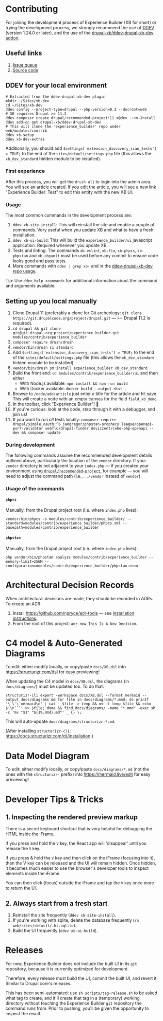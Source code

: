 # Contributing

For joining the development process of Experience Builder (XB for short) or trying the development process, we strongly recommend the use of [DDEV](https://ddev.com/get-started/) (version 1.24.0 or later), and the use of the [drupal-xb/ddev-drupal-xb-dev addon](https://github.com/drupal-xb/ddev-drupal-xb-dev).

## Useful links
1. [Issue queue](https://www.drupal.org/project/issues/experience_builder?categories=All)
2. [Source code](https://git.drupalcode.org/project/experience_builder)

## DDEV for your local environment

```shell
# Extracted from the ddev-drupal-xb-dev plugin
mkdir ~/Sites/xb-dev
cd ~/Sites/xb-dev
ddev config --project-type=drupal --php-version=8.3 --docroot=web
# XB requires Drupal >= 11.2
ddev composer create drupal/recommended-project:11.x@dev --no-install
ddev add-on get drupal-xb/ddev-drupal-xb-dev
# This will clone the 'experience_builder' repo under web/modules/contrib
ddev xb-setup
ddev xb-dev-extras
```
Additionally, you should add  `$settings['extension_discovery_scan_tests'] = TRUE;` to the end of the `sites/default/settings.php` file (this allows the `xb_dev_standard` hidden module to be installed).

### First experience
After this process, you will get the `drush uli` to login into the admin area. You will see an article created. If you edit the article, you will see a new link "Experience Builder: Test" to edit this entity with the new XB UI.

### Usage
The most common commands in the development process are:
1. `ddev xb-site-install`: This will reinstall the site and enable a couple of commands. Very useful when you update XB and what to have a fresh installation.
2. `ddev xb-ui-build`: This will build the `experience_builder/ui` javascript application. Required whenever you update XB.
3. Tests and linting: The commands `xb-eslint`, `xb-fix`, `xb-phpcs`, `xb-phpstan` and `xb-phpunit` must be used before any commit to ensure code looks good and pass tests.
4. More commands with `ddev | grep xb-` and in the [ddev-drupal-xb-dev repo usage](https://github.com/drupal-xb/ddev-drupal-xb-dev#usage).

Tip: Use `ddev help <command>` for additional information about the command and arguments available.

## Setting up you local manually
1. Clone Drupal 11 (preferably a clone for Git archeology: `git clone https://git.drupalcode.org/project/drupal.git` — >= Drupal 11.2 is required).
2. `cd drupal && git clone git@git.drupal.org:project/experience_builder.git modules/contrib/experience_builder`
4. `composer require drush/drush`
5. `vendor/bin/drush si standard`
4. Add `$settings['extension_discovery_scan_tests'] = TRUE;` to the end of the `sites/default/settings.php` file (this allows the `xb_dev_standard` hidden module to be installed).
6. `vendor/bin/drush pm:install experience_builder xb_dev_standard`
7.  Build the front end: `cd modules/contrib/experience_builder/ui` and then either
    * With Node.js available: `npm install && npm run build`
    * With Docker available: `docker build --output dist .`
8.  Browse to `/node/add/article` just enter a title for the article and hit save. This will create a node with an empty canvas for the field `field_xb_demo`.
9.  In the toolbar, click "Experience Builder"! 🥳
10. If you're curious: look at the code, step through it with a debugger, and join us!
11. If you want to run *all* tests locally: `composer require drupal/simple_oauth:^6 jangregor/phpstan-prophecy league/openapi-psr7-validator webflo/drupal-finder devizzent/cebe-php-openapi --dev && composer update`

### During development
The following commands assume the recommended development details outlined above, particularly the location of the `vendor` directory. If your `vendor` directory is not adjacent to your `index.php` — if you created your environment using [`drupal/recommended-project`](https://packagist.org/packages/drupal/recommended-project), for example — you will need to adjust the command path (i.e., `../vendor` instead of `vendor`).

### Usage of the commands
#### `phpcs`
Manually, from the Drupal project root (i.e. where `index.php` lives):
```shell
vendor/bin/phpcs -s modules/contrib/experience_builder/ --standard=modules/contrib/experience_builder/phpcs.xml --basepath=modules/contrib/experience_builder
```
#### `phpstan`
Manually, from the Drupal project root (i.e. where `index.php` lives):
```shell
php vendor/bin/phpstan analyze modules/contrib/experience_builder --memory-limit=256M --configuration=modules/contrib/experience_builder/phpstan.neon
```

# Architectural Decision Records
When architectural decisions are made, they should be recorded in _ADRs_. To create an ADR:

1. Install <https://github.com/npryce/adr-tools> — see [installation instructions](https://github.com/npryce/adr-tools/blob/master/INSTALL.md).
2. From the root of this project: ```adr new This Is A New Decision```.

# C4 model & Auto-Generated Diagrams
To edit: either modify locally, or copy/paste `docs/XB.dsl` into <https://structurizr.com/dsl> for easy previewing!

When updating the C4 model in `docs/XB.dsl`, the diagrams (in `docs/diagrams/`) must be updated too. To do that:

```
structurizr-cli export -workspace docs/XB.dsl --format mermaid --output docs/diagrams && for file in docs/diagrams/*.mmd; do printf "\`\`\`mermaid\n" | cat - $file  > temp && mv -f temp $file && echo $'\n```' >> $file; done && find docs/diagrams/ -name "*.mmd" -exec sh -c 'mv "$1" "${1%.mmd}.md"' _ {} \;
```
This will auto-update `docs/diagrams/structurizr-*.md`.

(After installing `structurizr-cli`: <https://docs.structurizr.com/cli/installation>.)

# Data Model Diagram

To edit: either modify locally, or copy/paste `docs/diagrams/*.md` (not the ones with the `structurizr-` prefix) into <https://mermaid.live/edit> for easy previewing!

# Developer Tips & Tricks

## 1. Inspecting the rendered preview markup
There is a secret keyboard shortcut that is very helpful for debugging the HTML inside the iFrame.

If you press and hold the `V` key, the React app will 'disappear' until you release the `V` key.

If you press & hold the `V` key and then click on the iFrame (focusing into it),  then the V key can be released and the UI will remain hidden. Once hidden, it becomes much easier to use the browser's developer tools to inspect elements inside the iFrame.

You can then click (focus) outside the iFrame and tap the `V` key once more to return the UI.

## 2. Always start from a fresh start
1. Reinstall the site frequently (`ddev xb-site-install`).
2. If you're working with sqlite, delete the database frequently (`rm web/sites/default/.ht.sqlite`).
3. Build the UI frequently (`ddev xb-ui-build`).

# Releases

For now, Experience Builder does _not_ include the built UI in its `git` repository, because it is currently optimized
for development.

Therefore, every release must build the UI, commit the built UI, and revert it. Similar to Drupal core's releases.

This has been semi-automated: use `sh scripts/tag-release.sh` to be asked what tag to create, and it'll create that tag
in a (temporary) working directory without touching the Experience Builder `git` repository the command runs from. Prior
to pushing, you'll be given the opportunity to inspect the result.
